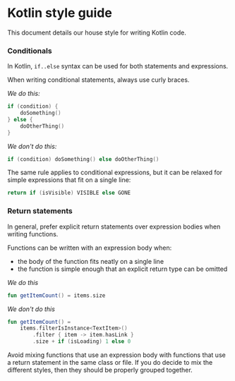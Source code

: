 # Kotlin style guide

This document details our house style for writing Kotlin code.

### Conditionals

In Kotlin, `if..else` syntax can be used for both statements and expressions.

When writing conditional statements, always use curly braces.

_We do this:_
```kotlin
if (condition) {
    doSomething()
} else {
    doOtherThing()
}
```

_We don't do this:_
```kotlin
if (condition) doSomething() else doOtherThing()
```

The same rule applies to conditional expressions, but it can be relaxed for simple expressions that fit on a single line:
```kotlin
return if (isVisible) VISIBLE else GONE
```

### Return statements

In general, prefer explicit return statements over expression bodies when writing functions.

Functions can be written with an expression body when:
- the body of the function fits neatly on a single line
- the function is simple enough that an explicit return type can be omitted

_We do this_
```kotlin
fun getItemCount() = items.size
```

_We don't do this_
```kotlin
fun getItemCount() =
    items.filterIsInstance<TextItem>()
        .filter { item -> item.hasLink }
        .size + if (isLoading) 1 else 0

```

Avoid mixing functions that use an expression body with functions that use a return statement in the same class or file. If you do decide to mix the different styles, then they should be properly grouped together.